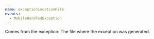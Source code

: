 ```yaml
---
name: exceptionLocationFile
events:
  - MobileHandledException
---
```


Comes from the exception: The file where the exception was generated.